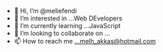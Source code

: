- 👋 Hi, I’m @meliefendi
- 👀 I’m interested in ...Web DEvelopers
- 🌱 I’m currently learning ...JavaScript
- 💞️ I’m looking to collaborate on ...  
- 📫 How to reach me ...melh_akkas@hotmail.com

<!---
meliefendi/meliefendi is a ✨ special ✨ repository because its `README.md` (this file) appears on your GitHub profile.
You can click the Preview link to take a look at your changes.
--->
